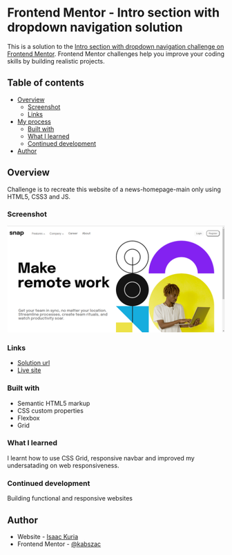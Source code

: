 # Frontend Mentor - Intro section with dropdown navigation solution

This is a solution to the [Intro section with dropdown navigation challenge on Frontend Mentor](https://www.frontendmentor.io/challenges/intro-section-with-dropdown-navigation-ryaPetHE5). Frontend Mentor challenges help you improve your coding skills by building realistic projects.

## Table of contents

- [Overview](#overview)
  - [Screenshot](#screenshot)
  - [Links](#links)
- [My process](#my-process)
  - [Built with](#built-with)
  - [What I learned](#what-i-learned)
  - [Continued development](#continued-development)
- [Author](#author)

## Overview

Challenge is to recreate this website of a news-homepage-main only using HTML5, CSS3 and JS.

### Screenshot

![](./images/Screenshot.png)

### Links

- [Solution url](https://github.com/kabszac/dropdown-navigation)
- [Live site](https://kabszac.github.io/dropdown-navigation/)

### Built with

- Semantic HTML5 markup
- CSS custom properties
- Flexbox
- Grid

### What I learned

I learnt how to use CSS Grid, responsive navbar and improved my undersatading on web responsiveness.

### Continued development

Building functional and responsive websites

## Author

- Website - [Isaac Kuria](https://kabszac.github.io/)
- Frontend Mentor - [@kabszac](https://www.frontendmentor.io/profile/kabszac)
